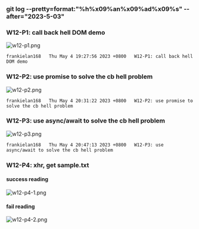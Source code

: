 ### git log --pretty=format:"%h%x09%an%x09%ad%x09%s" --after="2023-5-03"

### W12-P1: call back hell DOM demo
![w12-p1.png](https://casmvaldsmrrajnyisdj.supabase.co/storage/v1/object/public/demo-64/md_1N_img/w12-p1.png)

```
frankielan168   Thu May 4 19:27:56 2023 +0800   W12-P1: call back hell DOM demo
```


### W12-P2: use promise to solve the cb hell problem
 
![w12-p2.png](https://casmvaldsmrrajnyisdj.supabase.co/storage/v1/object/public/demo-64/md_1N_img/w12-p2.png)

```
frankielan168   Thu May 4 20:31:22 2023 +0800   W12-P2: use promise to solve the cb hell problem
```


### W12-P3: use async/await to solve the cb hell problem
 
![w12-p3.png](https://casmvaldsmrrajnyisdj.supabase.co/storage/v1/object/public/demo-64/md_1N_img/w12-p3.png)

```
frankielan168   Thu May 4 20:47:13 2023 +0800   W12-P3: use async/await to solve the cb hell problem
```

### W12-P4: xhr, get sample.txt
 
#### success reading
 
![w12-p4-1.png](https://casmvaldsmrrajnyisdj.supabase.co/storage/v1/object/public/demo-64/md_1N_img/w12-p4-1.png)
 
#### fail reading
 
![w12-p4-2.png](https://casmvaldsmrrajnyisdj.supabase.co/storage/v1/object/public/demo-64/md_1N_img/w12-p4-2.png)